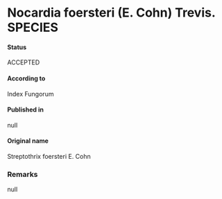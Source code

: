 # Nocardia foersteri (E. Cohn) Trevis. SPECIES

#### Status
ACCEPTED

#### According to
Index Fungorum

#### Published in
null

#### Original name
Streptothrix foersteri E. Cohn

### Remarks
null